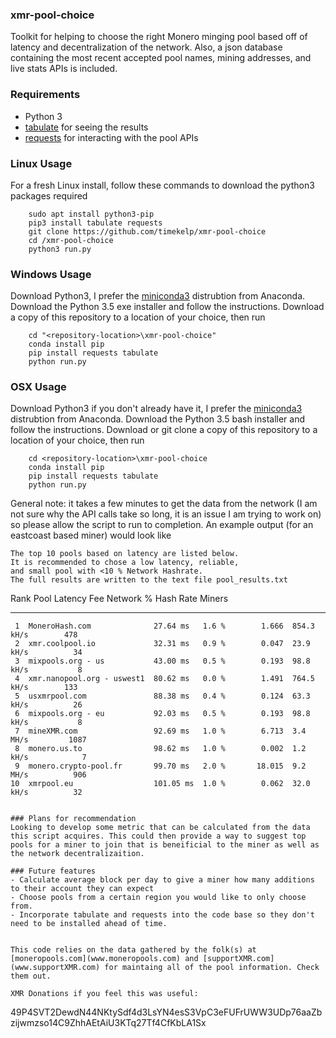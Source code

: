 ### xmr-pool-choice 
Toolkit for helping to choose the right Monero minging pool based off of latency and decentralization of the network. Also, a json database containing the most recent accepted pool names, mining addresses, and live stats APIs is included.

### Requirements
- Python 3
- [tabulate](https://txt.arboreus.com/2013/03/13/pretty-print-tables-in-python.html) for seeing the results
- [requests](http://docs.python-requests.org/en/master/) for interacting with the pool APIs

### Linux Usage
For a fresh Linux install, follow these commands to download the python3 packages required
```
	sudo apt install python3-pip
	pip3 install tabulate requests
	git clone https://github.com/timekelp/xmr-pool-choice
	cd /xmr-pool-choice
	python3 run.py
```

### Windows Usage
Download Python3, I prefer the [miniconda3](https://conda.io/miniconda.html) distrubtion from Anaconda. Download the Python 3.5 exe installer and follow the instructions. Download a copy of this repository to a location of your choice, then run
```
	cd "<repository-location>\xmr-pool-choice"
	conda install pip
	pip install requests tabulate
	python run.py
```

### OSX Usage
Download Python3 if you don't already have it, I prefer the [miniconda3](https://conda.io/miniconda.html) distrubtion from Anaconda. Download the Python 3.5 bash installer and follow the instructions. Download or git clone a copy of this repository to a location of your choice, then run
```
	cd <repository-location>\xmr-pool-choice
	conda install pip
	pip install requests tabulate
	python run.py
```
General note: it takes a few minutes to get the data from the network (I am not sure why the API calls take so long, it is an issue I am trying to work on) so please allow the script to run to completion. An example output (for an eastcoast based miner) would look like
```
The top 10 pools based on latency are listed below. 
It is recommended to chose a low latency, reliable, 
and small pool with <10 % Network Hashrate. 
The full results are written to the text file pool_results.txt 
```
  Rank  Pool                        Latency    Fee      Network %  Hash Rate      Miners
------  --------------------------  ---------  -----  -----------  -----------  --------
     1  MoneroHash.com              27.64 ms   1.6 %        1.666  854.3 kH/s        478
     2  xmr.coolpool.io             32.31 ms   0.9 %        0.047  23.9 kH/s          34
     3  mixpools.org - us           43.00 ms   0.5 %        0.193  98.8 kH/s           8
     4  xmr.nanopool.org - uswest1  80.62 ms   0.0 %        1.491  764.5 kH/s        133
     5  usxmrpool.com               88.38 ms   0.4 %        0.124  63.3 kH/s          26
     6  mixpools.org - eu           92.03 ms   0.5 %        0.193  98.8 kH/s           8
     7  mineXMR.com                 92.69 ms   1.0 %        6.713  3.4 MH/s         1087
     8  monero.us.to                98.62 ms   1.0 %        0.002  1.2 kH/s            7
     9  monero.crypto-pool.fr       99.70 ms   2.0 %       18.015  9.2 MH/s          906
    10  xmrpool.eu                  101.05 ms  1.0 %        0.062  32.0 kH/s          32
 ```

### Plans for recommendation
Looking to develop some metric that can be calculated from the data this script acquires. This could then provide a way to suggest top pools for a miner to join that is beneificial to the miner as well as the network decentralizaition.

### Future features
- Calculate average block per day to give a miner how many additions to their account they can expect
- Choose pools from a certain region you would like to only choose from. 
- Incorporate tabulate and requests into the code base so they don't need to be installed ahead of time.


This code relies on the data gathered by the folk(s) at [moneropools.com](www.moneropools.com) and [supportXMR.com](www.supportXMR.com) for maintaing all of the pool information. Check them out.

XMR Donations if you feel this was useful:
```
49P4SVT2DewdN44NKtySdf4d3LsYN4esS3VpC3eFUFrUWW3UDp76aaZbzijwmzso14C9ZhhAEtAiU3KTq27Tf4CfKbLA1Sx
```
